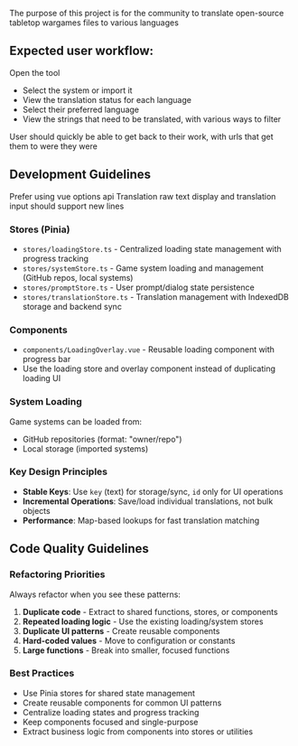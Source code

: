 The purpose of this project is for the community to translate open-source tabletop wargames files to various languages

## Expected user workflow:

Open the tool

- Select the system or import it
- View the translation status for each language
- Select their preferred language
- View the strings that need to be translated, with various ways to filter

User should quickly be able to get back to their work, with urls that get them to were they were

## Development Guidelines

Prefer using vue options api
Translation raw text display and translation input should support new lines

### Stores (Pinia)

- `stores/loadingStore.ts` - Centralized loading state management with progress tracking
- `stores/systemStore.ts` - Game system loading and management (GitHub repos, local systems)
- `stores/promptStore.ts` - User prompt/dialog state persistence
- `stores/translationStore.ts` - Translation management with IndexedDB storage and backend sync

### Components

- `components/LoadingOverlay.vue` - Reusable loading component with progress bar
- Use the loading store and overlay component instead of duplicating loading UI

### System Loading

Game systems can be loaded from:

- GitHub repositories (format: "owner/repo")
- Local storage (imported systems)

### Key Design Principles

- **Stable Keys**: Use `key` (text) for storage/sync, `id` only for UI operations
- **Incremental Operations**: Save/load individual translations, not bulk objects
- **Performance**: Map-based lookups for fast translation matching

## Code Quality Guidelines

### Refactoring Priorities

Always refactor when you see these patterns:

1. **Duplicate code** - Extract to shared functions, stores, or components
2. **Repeated loading logic** - Use the existing loading/system stores
3. **Duplicate UI patterns** - Create reusable components
4. **Hard-coded values** - Move to configuration or constants
5. **Large functions** - Break into smaller, focused functions

### Best Practices

- Use Pinia stores for shared state management
- Create reusable components for common UI patterns
- Centralize loading states and progress tracking
- Keep components focused and single-purpose
- Extract business logic from components into stores or utilities
